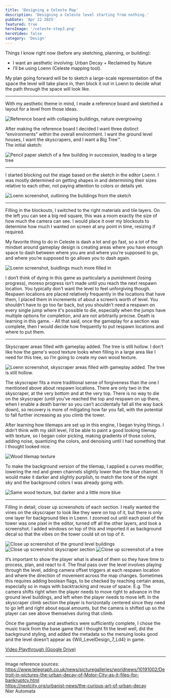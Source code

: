 ```yaml
---
title: 'Designing a Celeste Map'
description: 'Designing a Celeste level starting from nothing.'
pubDate: 'Apr 22 2025'
featured: true
heroImage: '/celeste-step3.png'
heroVideo: false
category: 'Design'
---
```



Things I know right now (before any sketching, planning, or building):
- I want an aesthetic involving: Urban Decay + Reclaimed by Nature
- I’ll be using Loenn (Celeste mapping tool).

My plan going forward will be to sketch a large-scale representation of the space the level will take place in, then block it out in Loenn to decide what the path through the space will look like.

---

With my aesthetic theme in mind, I made a reference board and sketched a layout for a level from those ideas.

![Reference board with collapsing buildings, nature overgrowing](/celeste-refboard.png)

After making the reference board I decided I want three distinct “environments” within the overall environment. I want the ground level houses, I want the skyscrapers, and I want a Big Tree™. \
The initial sketch:

![Pencil paper sketch of a few building in succession, leading to a large tree](/celeste-sketch.png)

---

I started blocking out the stage based on the sketch in the editor Loenn. I was mostly determined on getting shapes in and determining their sizes relative to each other, not paying attention to colors or details yet.

![Loenn screenshot, outlining the buildings from the sketch](/celeste-step1.png)

---

Filling in the blockouts, I switched to the right materials and tile layers. On the left you can see a big red square, this was a room exactly the size of how much the camera can see. I would place it over my blockouts to determine how much I wanted on screen at any point in time, resizing if required.

My favorite thing to do in Celeste is dash a lot and go fast, so a lot of the mindset around gameplay design is creating areas where you have enough space to dash between where you are and where you’re supposed to go, and where you’re supposed to go allows you to dash again.

![Loenn screenshot, buidlings much more filled in](/celeste-step2.png)

I don’t think of dying in this game as particularly a punishment (losing progress), moreso progress isn’t made until you reach the next respawn location. You typically don’t want the level to feel unforgiving though. Respawn locations are placed relatively frequently in the locations that have them, I placed them in increments of about a screen’s worth of level. You shouldn’t have to go too far back, but you shouldn’t need a respawn on every single jump where it's possible to die, especially when the jumps have multiple options for completion, and are not arbitrarily precise. Death is learning in this game. - All that said, once the gameplay for a section was complete, then I would decide how frequently to put respawn locations and where to put them.

---


Skyscraper areas filled with gameplay added. The tree is still hollow. I don’t like how the game's wood texture looks when filling in a large area like I need for this tree, so I’m going to create my own wood texture.

![Loenn screenshot, skyscraper areas filled with gameplay added. The tree is still hollow.](/celeste-step3.png)

The skyscraper fits a more traditional sense of forgiveness than the one I mentioned above about respawn locations. There are only two in the skyscraper, at the very bottom and at the very top. There is no way to die on the skyscraper (until you’ve reached the top and respawn on up there, when I enable a death barrier so you can’t accidentally fall all the way back down), so recovery is more of mitigating how far you fall, with the potential to fall further increasing as you climb the tower.

After learning how tilemaps are set up in this engine, I began trying things. I didn’t think with my skill level, I’d be able to paint a good looking tilemap with texture, so I began color picking, making gradients of those colors, adding noise, quantizing the colors, and denoising until I had something that I thought looked nice. 

![Wood tilemap texture](/celeste-treetex.png)

To make the background version of the tilemap, I applied a curves modifier, lowering the red and green channels slightly lower than the blue channel. It would make it darker and slightly purplish, to match the tone of the night sky and the background colors I was already going with.

![Same wood texture, but darker and a little more blue](/celeste-treetexshadow.png)

---


Filling in detail, closer up screenshots of each section. I really wanted the vines on the skyscraper to look like they were on top of it, but there is only one layer for background tiles in Loenn. I zoomed out until each pixel of the tower was one pixel in the editor, turned off all the other layers, and took a screenshot. I added windows on top of this and imported it as background decal so that the vibes on the tower could sit on top of it.

![Close up screenshot of the ground level buildings](/celeste-step4-1.png)
![Close up screenshot skyscraper section](/celeste-step4-2.png)
![Close up screenshot of a tree](/celeste-step4-3.png)

It’s important to show the player what is ahead of them so they have time to process, plan, and react to it. The final pass over the level involves playing through the level, adding camera offset triggers at each respawn location and where the direction of movement across the map changes. Sometimes this requires adding boolean flags, to be checked by reaching certain areas, especially so in maps with backtracking and reuse of space. E.g. The camera shifts right when the player needs to move right to advance in the ground level buildings, and left when the player needs to move left. In the skyscraper climb section the player is horizontally centered since they need to go left and right about equal amounts, but the camera is shifted up so the player can see above themselves during that climb.

Once the gameplay and aesthetics were sufficiently complete, I chose the music track from the base game that I thought fit the level well, did the background styling, and added the metadata so the menuing looks good and the level doesn’t appear as {Will_LevelDesign_7_Ld4} in game.


[Video Playthrough (Google Drive)](https://drive.google.com/file/d/1D_KzjujDWOYQVtO-c8Hcv9qbkaYhFGlp/view?usp=sharing)


---

Image reference sources: \
https://www.telegraph.co.uk/news/picturegalleries/worldnews/10191002/Detroit-in-pictures-the-urban-decay-of-Motor-City-as-it-files-for-bankruptcy.html \
https://nextcity.org/urbanist-news/the-curious-art-of-urban-decay \
Nier Automata 

